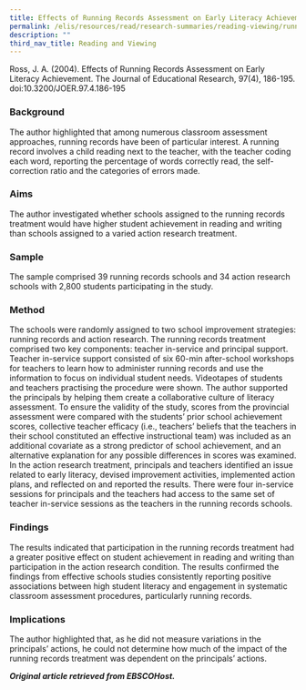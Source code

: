 ```yaml
---
title: Effects of Running Records Assessment on Early Literacy Achievement
permalink: /elis/resources/read/research-summaries/reading-viewing/running-records-assessment-on-early-literacy/
description: ""
third_nav_title: Reading and Viewing
---
```

Ross, J. A. (2004). Effects of Running Records Assessment on Early Literacy Achievement. The Journal of Educational Research, 97(4), 186-195. doi:10.3200/JOER.97.4.186-195

### Background

The author highlighted that among numerous classroom assessment approaches, running records have been of particular interest. A running record involves a child reading next to the teacher, with the teacher coding each word, reporting the percentage of words correctly read, the self-correction ratio and the categories of errors made.

### Aims

The author investigated whether schools assigned to the running records treatment would have higher student achievement in reading and writing than schools assigned to a varied action research treatment.

### Sample

The sample comprised 39 running records schools and 34 action research schools with 2,800 students participating in the study.

### Method

The schools were randomly assigned to two school improvement strategies: running records and action research. The running records treatment comprised two key components: teacher in-service and principal support. Teacher in-service support consisted of six 60-min after-school workshops for teachers to learn how to administer running records and use the information to focus on individual student needs. Videotapes of students and teachers practising the procedure were shown. The author supported the principals by helping them create a collaborative culture of literacy assessment. To ensure the validity of the study, scores from the provincial assessment were compared with the students’ prior school achievement scores, collective teacher efficacy (i.e., teachers’ beliefs that the teachers in their school constituted an effective instructional team) was included as an additional covariate as a strong predictor of school achievement, and an alternative explanation for any possible differences in scores was examined. In the action research treatment, principals and teachers identified an issue related to early literacy, devised improvement activities, implemented action plans, and reflected on and reported the results. There were four in-service sessions for principals and the teachers had access to the same set of teacher in-service sessions as the teachers in the running records schools.

### Findings

The results indicated that participation in the running records treatment had a greater positive effect on student achievement in reading and writing than participation in the action research condition. The results confirmed the findings from effective schools studies consistently reporting positive associations between high student literacy and engagement in systematic classroom assessment procedures, particularly running records.

### Implications

The author highlighted that, as he did not measure variations in the principals’ actions, he could not determine how much of the impact of the running records treatment was dependent on the principals’ actions.

_**Original article retrieved from EBSCOHost.**_  

